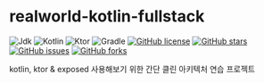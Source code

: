 # realworld-kotlin-fullstack

![Jdk](https://img.shields.io/badge/Jdk-17-red?logo=java)
![Kotlin](https://img.shields.io/badge/Kotlin-1.7.10-blue?logo=kotlin)
![Ktor](https://img.shields.io/badge/Ktor-2.0.3-blue?logo=ktor)
![Gradle](https://img.shields.io/badge/gradle-7.4-blue?logo=gradle)
[![GitHub license](https://img.shields.io/github/license/gunkim/realworld-kotlin-fullstack)](https://github.com/gunkim/realworld-kotlin-fullstack/blob/main/LICENSE)
[![GitHub stars](https://img.shields.io/github/stars/gunkim/realworld-kotlin-fullstack)](https://github.com/gunkim/realworld-kotlin-fullstack)
[![GitHub issues](https://img.shields.io/github/issues/gunkim/realworld-kotlin-fullstack)](https://github.com/gunkim/realworld-kotlin-fullstack/issues)
[![GitHub forks](https://img.shields.io/github/forks/gunkim/realworld-kotlin-fullstack)](https://github.com/gunkim/realworld-kotlin-fullstack/fork)

kotlin, ktor & exposed 사용해보기 위한 간단 클린 아키텍처 연습 프로젝트